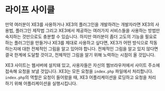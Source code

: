 # 라이프 사이클

만약 여러분이 XE3를 사용하거나 XE3의 플러그인을 개발하려는 개발자라면 XE3의 사용법, 플러그인 제작법 그리고 XE3에서 제공하는 여러가지 서비스들을 사용하는 방법만 숙지하는 것만으로도 충분할 수 있습니다. 하지만 여러분이 좀더 고도의 기능을 필요로 하는 플러그인을 만들거나 XE3를 제대로 사용하고 싶다면, XE3가 어떤 방식으로 작동하는지에 대한 전체적인 그림을 알고 있어야 합니다. 전체적인 그림을 알고 있지 않다면 결국 한계에 도달할 것이고, 전체적인 그림을 알기 위해 노력하는 시점이 올 것입니다.



XE3 사이트는 웹서버에 설치돼 있고, 사용자들은 자신의 웹브라우저에서 사이트 주소에 접속해 요청을 보낼 것입니다. XE3는 모든 요청을 `index.php` 파일에서 처리합니다. `index.php`의 역할은 요청이 들어왔을 때, XE3 어플리케이션을 로딩하고 요청을 처리하기 위해 어플리케이션을 실행시킵니다.

